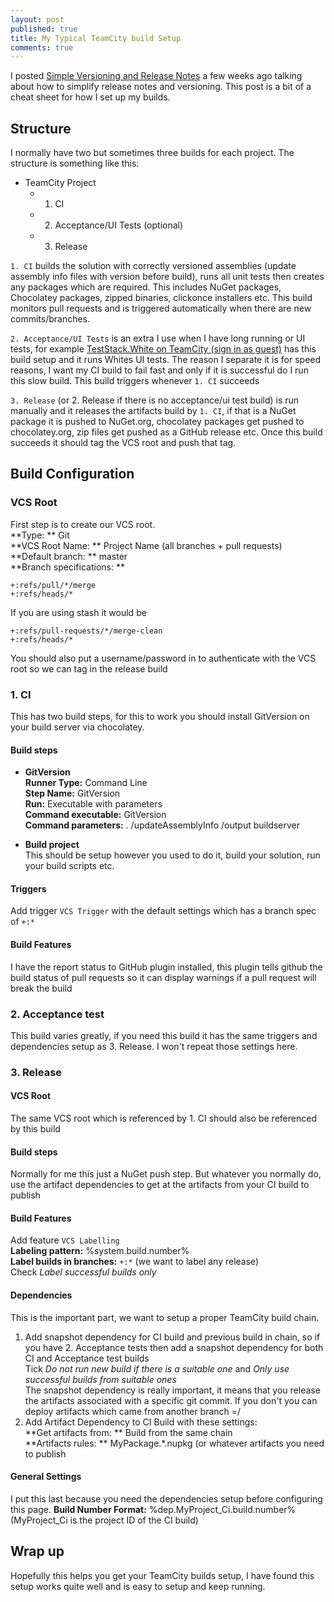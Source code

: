 ```yaml
---
layout: post
published: true
title: My Typical TeamCity build Setup
comments: true
---
```


I posted [Simple Versioning and Release Notes](http://jake.ginnivan.net/blog/2014/05/25/simple-versioning-and-release-notes/) a few weeks ago talking about how to simplify release notes and versioning. This post is a bit of a cheat sheet for how I set up my builds.

## Structure
I normally have two but sometimes three builds for each project. The structure is something like this:

 - TeamCity Project
   * 1. CI
   * 2. Acceptance/UI Tests (optional)
   * 3. Release

`1. CI` builds the solution with correctly versioned assemblies (update assembly info files with version before build), runs all unit tests then creates any packages which are required. This includes NuGet packages, Chocolatey packages, zipped binaries, clickonce installers etc.
This build monitors pull requests and is triggered automatically when there are new commits/branches.

`2. Acceptance/UI Tests` is an extra I use when I have long running or UI tests, for example [TestStack.White on TeamCity (sign in as guest)](http://teamcity.ginnivan.net/project.html?projectId=TestStack_White&tab=projectOverview) has this build setup and it runs Whites UI tests.
The reason I separate it is for speed reasons, I want my CI build to fail fast and only if it is successful do I run this slow build.
This build triggers whenever `1. CI` succeeds

`3. Release` (or 2. Release if there is no acceptance/ui test build) is run manually and it releases the artifacts build by `1. CI`, if that is a NuGet package it is pushed to NuGet.org, chocolatey packages get pushed to chocolatey.org, zip files get pushed as a GitHub release etc.
Once this build succeeds it should tag the VCS root and push that tag.

## Build Configuration
### VCS Root
First step is to create our VCS root.  
**Type: ** Git  
**VCS Root Name: ** Project Name (all branches + pull requests)  
**Default branch: ** master  
**Branch specifications: **
```
+:refs/pull/*/merge
+:refs/heads/*
```
If you are using stash it would be
```
+:refs/pull-requests/*/merge-clean
+:refs/heads/*
```
You should also put a username/password in to authenticate with the VCS root so we can tag in the release build

### 1. CI
This has two build steps, for this to work you should install GitVersion on your build server via chocolatey.

#### Build steps
 - **GitVersion**  
**Runner Type:** Command Line  
**Step Name:** GitVersion  
**Run:** Executable with parameters  
**Command executable:** GitVersion  
**Command parameters:** . /updateAssemblyInfo /output buildserver

 - **Build project**  
This should be setup however you used to do it, build your solution, run your build scripts etc.

#### Triggers
Add trigger `VCS Trigger` with the default settings which has a branch spec of `+:*`

#### Build Features
I have the report status to GitHub plugin installed, this plugin tells github the build status of pull requests so it can display warnings if a pull request will break the build

### 2. Acceptance test
This build varies greatly, if you need this build it has the same triggers and dependencies setup as 3. Release. I won't repeat those settings here.

### 3. Release
#### VCS Root
The same VCS root which is referenced by 1. CI should also be referenced by this build
#### Build steps
Normally for me this just a NuGet push step. But whatever you normally do, use the artifact dependencies to get at the artifacts from your CI build to publish
#### Build Features
Add feature `VCS Labelling`  
**Labeling pattern:** %system.build.number%  
**Label builds in branches:** `+:*` (we want to label any release)  
Check *Label successful builds only*
#### Dependencies
This is the important part, we want to setup a proper TeamCity build chain.
1. Add snapshot dependency for CI build and previous build in chain, so if you have 2. Acceptance tests then add a snapshot dependency for both CI and Acceptance test builds  
Tick *Do not run new build if there is a suitable one* and *Only use successful builds from suitable ones*  
The snapshot dependency is really important, it means that you release the artifacts associated with a specific git commit. If you don't you can deploy artifacts which came from another branch =/
2. Add Artifact Dependency to CI Build with these settings:  
**Get artifacts from: ** Build from the same chain  
**Artifacts rules: ** MyPackage.\*.nupkg (or whatever artifacts you need to publish
#### General Settings
I put this last because you need the dependencies setup before configuring this page. 
**Build Number Format:** %dep.MyProject_Ci.build.number% (MyProject_Ci is the project ID of the CI build)

## Wrap up
Hopefully this helps you get your TeamCity builds setup, I have found this setup works quite well and is easy to setup and keep running.